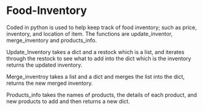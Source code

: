 # Food-Inventory
Coded in python is used to help keep track of food inventory; such as price, inventory, and location of item.
The functions are update_inventor, merge_inventory and products_info.

Update_Inventory takes a dict and a restock which is a list, and iterates through the restock to see what to add into the dict which is the inventory returns the updated inventory.

Merge_inventroy takes a list and a dict and merges the list into the dict, returns the new merged inventory.

Products_info takes the names of products, the details of each product, and new products to add and then returns a new dict.
